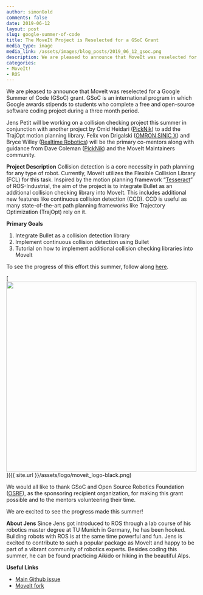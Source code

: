 ```yaml
---
author: simonGold
comments: false
date: 2019-06-12
layout: post
slug: google-summer-of-code
title: The MoveIt Project is Reselected for a GSoC Grant
media_type: image
media_link: /assets/images/blog_posts/2019_06_12_gsoc.png
description: We are pleased to announce that MoveIt was reselected for a Google Summer of Code (GSoC) grant.
categories:
- MoveIt!
- ROS
---
```


We are pleased to announce that MoveIt was reselected for a Google Summer of Code (GSoC) grant. GSoC is an international program in which Google
awards stipends to students who complete a free and open-source software coding project during a three month period.

Jens Petit will be working on a collision checking project this summer in conjunction with another project by Omid Heidari ([PickNik](https://picknik.ai/))
to add the TrajOpt motion planning library.  Felix von Drigalski ([OMRON SINIC X](https://www.omron.com/sinicx/)) and Bryce Willey
([Realtime Robotics](https://rtr.ai/)) will be the primary co-mentors along with guidance from Dave Coleman ([PickNik](https://picknik.ai/)) and the
MoveIt Maintainers community.

**Project Description**
Collision detection is a core necessity in path planning for any type of robot. Currently, MoveIt utilizes the Flexible Collision Library (FCL) for this
task. Inspired by the motion planning framework “[Tesseract](https://rosindustrial.org/news/2018/7/5/optimization-motion-planning-with-tesseract-and-trajopt-for-industrial-applications)”
of ROS-Industrial, the aim of the project is to integrate Bullet as an additional collision checking library into MoveIt. This includes additional
new features like continuous collision detection (CCD). CCD is useful as many state-of-the-art path planning frameworks like
Trajectory Optimization (TrajOpt) rely on it.

**Primary Goals**
1. Integrate Bullet as a collision detection library
2. Implement continuous collision detection using Bullet
3. Tutorial on how to implement additional collision checking libraries into MoveIt

To see the progress of this effort this summer, follow along [here](https://github.com/ros-planning/moveit/issues/1427).

[<img src="{{  site.url }}/assets/logo/moveit_logo-black.png" width="500" style="margin-right:20px"/>]({{ site.url }}/assets/logo/moveit_logo-black.png)

We would all like to thank GSoC and Open Source Robotics Foundation ([OSRF](https://www.osrfoundation.org/)), as the sponsoring recipient organization,
for making this grant possible and to the mentors volunteering their time.

We are excited to see the progress made this summer!

**About Jens**
Since Jens got introduced to ROS through a lab course of his robotics master degree at TU Munich in Germany, he has been hooked. Building robots with ROS
is at the same time powerful and fun. Jens is excited to contribute to such a popular package as MoveIt and happy to be part of a vibrant community of
robotics experts. Besides coding this summer, he can be found  practicing Aikido or hiking in the beautiful Alps.

**Useful Links**
* [Main Github issue](https://github.com/ros-planning/moveit/issues/1427)
* [MoveIt fork](https://github.com/j-petit/moveit)

